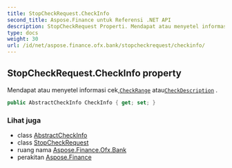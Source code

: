 ```yaml
---
title: StopCheckRequest.CheckInfo
second_title: Aspose.Finance untuk Referensi .NET API
description: StopCheckRequest Properti. Mendapat atau menyetel informasi cekCheckRange atauCheckDescription .
type: docs
weight: 30
url: /id/net/aspose.finance.ofx.bank/stopcheckrequest/checkinfo/
---
```

## StopCheckRequest.CheckInfo property

Mendapat atau menyetel informasi cek,[`CheckRange`](../../checkrange/) atau[`CheckDescription`](../../checkdescription/) .

```csharp
public AbstractCheckInfo CheckInfo { get; set; }
```

### Lihat juga

* class [AbstractCheckInfo](../../abstractcheckinfo/)
* class [StopCheckRequest](../)
* ruang nama [Aspose.Finance.Ofx.Bank](../../stopcheckrequest/)
* perakitan [Aspose.Finance](../../../)



